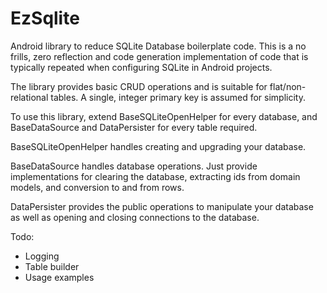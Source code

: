 # EzSqlite
Android library to reduce SQLite Database boilerplate code. This is a no frills, zero reflection and code generation implementation of code that is typically repeated when configuring SQLite in Android projects. 


The library provides basic CRUD operations and is suitable for flat/non-relational tables. A single, integer primary key is assumed for simplicity.


To use this library, extend BaseSQLiteOpenHelper for every database, and BaseDataSource and DataPersister for every table required.

BaseSQLiteOpenHelper handles creating and upgrading your database.

BaseDataSource handles database operations. Just provide implementations for clearing the database, extracting ids from domain models, and conversion to and from rows.

DataPersister provides the public operations to manipulate your database as well as opening and closing connections to the database.

Todo:
 - Logging
 - Table builder
 - Usage examples
